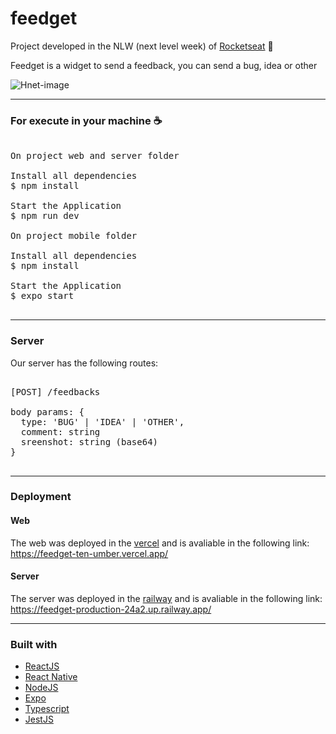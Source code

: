 # feedget

Project developed in the NLW (next level week) of <a href="https://rocketseat.com.br/" >Rocketseat</a> 🚀

Feedget is a widget to send a feedback, you can send a bug, idea or other

![Hnet-image](https://user-images.githubusercontent.com/28275815/168937420-88a8b977-8814-4355-8f12-9a1fcd35a2e6.gif)

<hr />

### For execute in your machine ☕
<pre>

On project web and server folder

Install all dependencies
$ npm install

Start the Application
$ npm run dev

On project mobile folder

Install all dependencies
$ npm install

Start the Application
$ expo start

</pre>

<hr />

### Server

Our server has the following routes: 

<pre>

[POST] /feedbacks

body params: {
  type: 'BUG' | 'IDEA' | 'OTHER',
  comment: string
  sreenshot: string (base64)
}

</pre>

<hr />

### Deployment

#### Web
The web was deployed in the <a href='https://vercel.com' >vercel</a> and is avaliable in the following link:
https://feedget-ten-umber.vercel.app/

#### Server

The server was deployed in the <a href='https://railway.app' >railway</a> and is avaliable in the following link:
https://feedget-production-24a2.up.railway.app/

<hr />

### Built with
<ul>
  <li><a href="https://reactjs.org/">ReactJS</a></li>
  <li><a href="https://reactjs.org/](https://reactnative.dev/)">React Native</a></li>
  <li><a href="https://reactjs.org/](https://nodejs.org/en/)">NodeJS</a></li>
  <li><a href="https://reactjs.org](https://expo.dev/)/">Expo</a></li>
  <li><a href="https://www.typescriptlang.org/">Typescript</a></li>
  <li><a href="https://jestjs.io/">JestJS</a></li>
</ul>

